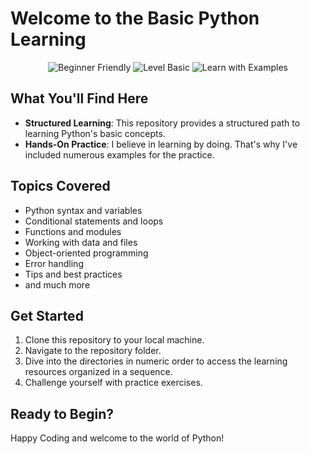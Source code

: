 # Welcome to the Basic Python Learning 

<p align="center">
  <img src="https://img.shields.io/badge/Python-Beginner%20Friendly-yellow?style=for-the-badge" alt="Beginner Friendly">
  <img src="https://img.shields.io/badge/Level-Basic-blue?style=for-the-badge" alt="Level Basic">
  <img src="https://img.shields.io/badge/Learn%20with-Examples-green?style=for-the-badge" alt="Learn with Examples">
</p>


## What You'll Find Here

- **Structured Learning**: This repository provides a structured path to learning Python's basic concepts.
- **Hands-On Practice**: I believe in learning by doing. That's why I've included numerous examples for the practice.


## Topics Covered

- Python syntax and variables
- Conditional statements and loops
- Functions and modules
- Working with data and files
- Object-oriented programming
- Error handling
- Tips and best practices
- and much more

## Get Started

1. Clone this repository to your local machine.
2. Navigate to the repository folder.
3. Dive into the directories in numeric order to access the learning resources organized in a sequence.
4. Challenge yourself with practice exercises.

## Ready to Begin?

Happy Coding and welcome to the world of Python!

